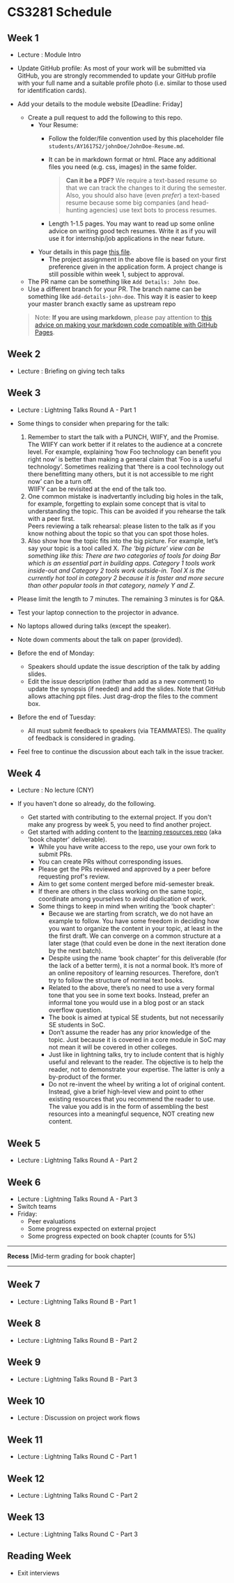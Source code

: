 # CS3281 Schedule

## Week 1

* Lecture : Module Intro
* Update GitHub profile: As most of your work will be submitted via GitHub, you are strongly recommended to update 
  your GitHub profile with your full name and a suitable profile photo (i.e. similar to those used for 
  identification cards).
* Add your details to the module website [Deadline: Friday]
  * Create a pull request to add the following to this repo.
    * Your Resume:
      * Follow the folder/file convention used by this placeholder file `students/AY1617S2/johnDoe/JohnDoe-Resume.md`.
      * It can be in markdown format or html. Place any additional files you need (e.g. css, images) 
        in the same folder.
        
        > **Can it be a PDF?** We require a text-based resume so that we can track the changes to it during the semester. 
        > Also, you should also have (even _prefer_) a text-based resume because some big companies 
        > (and head-hunting agencies) use text bots to process resumes.
        
      * Length 1-1.5 pages. You may want to read up some online advice on writing good tech resumes. Write it as if
        you will use it for internship/job applications in the near future.
    * Your details in this page [this file](../students/AY1617S2/StudentList.md). 
      * The project assignment in the above file is based on your first preference given in the application form. 
        A project change is still possible within week 1, subject to approval.
  * The PR name can be something like `Add Details: John Doe`.
  * Use a different branch for your PR. The branch name can be something like `add-details-john-doe`. This way it
      is easier to keep your master branch exactly same as upstream repo
   
  > Note: **If you are using markdown**, please pay attention to 
  > [this advice on making your markdown code compatible with GitHub Pages](https://github.com/oss-generic/process/blob/master/codingStandards/CodingStandard-Gfmd.md#follow-strict-gfmd-syntax-to-be-compatible-with-github-pages).

## Week 2

* Lecture : Briefing on giving tech talks

## Week 3

* Lecture : Lightning Talks Round A - Part 1

* Some things to consider when preparing for the talk:
  1. Remember to start the talk with a PUNCH, WIIFY, and the Promise.<br> 
     The WIIFY can work better if it relates to the audience at a concrete level. 
     For example, explaining ‘how Foo technology can benefit you right now’ is better than making a general claim that 
     ‘Foo is a useful technology’. Sometimes realizing that ‘there is a cool technology out there benefitting many others, 
     but it is not accessible to me right now’ can be a turn off.<br>
     WIIFY can be revisited at the end of the talk too.
  1. One common mistake is inadvertantly including big holes in the talk, for example, forgetting to explain some concept
     that is vital to understanding the topic. This can be avoided if you rehearse the talk with a peer first.<br>
     Peers reviewing a talk rehearsal: please listen to the talk as if you know nothing about the topic so that you can 
     spot those holes.
  1. Also show how the topic fits into the big picture. For example, let’s say your topic is a tool called X. 
     _The ‘big picture’ view can be something like this: There are two categories of tools for doing Bar which is an essential
     part in building apps. Category 1 tools work inside-out and Category 2 tools work outside-in. 
     Tool X is the currently hot tool in category 2 because it is faster and more secure than other popular tools 
     in that category, namely Y and Z._ 
* Please limit the length to 7 minutes. The remaining 3 minutes is for Q&A.
* Test your laptop connection to the projector in advance.
* No laptops allowed during talks (except the speaker).
* Note down comments about the talk on paper (provided).
* Before the end of Monday:
  * Speakers should update the issue description of the talk by adding slides.
  * Edit the issue description (rather than add as a new comment) to update the synopsis (if needed) and add the slides.
    Note that GitHub allows attaching ppt files. Just drag-drop the files to the comment box.
* Before the end of Tuesday:
  * All must submit feedback to speakers (via TEAMMATES). The quality of feedback is considered in grading.
   
* Feel free to continue the discussion about each talk in the issue tracker.
  

## Week 4

* Lecture : No lecture (CNY)

* If you haven't done so already, do the following.
  * Get started with contributing to the external project. If you don't make any progress by week 5, you need to find
    another project.
  * Get started with adding content to the [learning resources repo](https://github.com/se-edu/learningresources) 
    (aka 'book chapter' deliverable).
    * While you have write access to the repo, use your own fork to submit PRs.
    * You can create PRs without corresponding issues.
    * Please get the PRs reviewed and approved by a peer before requesting prof's review.
    * Aim to get some content merged before mid-semester break.
    * If there are others in the class working on the same topic, coordinate among yourselves to avoid duplication 
      of work.
    * Some things to keep in mind when writing the 'book chapter':
      * Because we are starting from scratch, we do not have an example to follow.
        You have some freedom in deciding how you want to organize the content in your topic, 
        at least in the the first draft. 
        We can converge on a common structure at a later stage (that could even be done in the next iteration 
        done by the next batch).
      * Despite using the name ‘book chapter’ for this deliverable (for the lack of a better term), 
        it is not a normal book. It’s more of an online repository of learning resources. 
        Therefore, don’t try to follow the structure of normal text books. 
      * Related to the above, there’s no need to use a very formal tone that you see in some text books. 
        Instead, prefer an informal tone you would use in a blog post or an stack overflow question.
      * The book is aimed at typical SE students, but not necessarily SE students in SoC. 
      * Don’t assume the reader has any prior knowledge of the topic. Just because it is covered in a core 
        module in SoC may not mean it will be covered in other colleges.
      * Just like in lightning talks, try to include content that is highly useful and relevant to the reader. 
        The objective is to help the reader, not to demonstrate your expertise. The latter is only a 
        by-product of the former.
      * Do not re-invent the wheel by writing a lot of original content. 
        Instead, give a brief high-level view and point to other existing resources that you recommend the reader to use. 
        The value you add is in the form of assembling the best resources into a meaningful sequence, 
        NOT creating new content.  

## Week 5

* Lecture : Lightning Talks Round A - Part 2

## Week 6

* Lecture : Lightning Talks Round A - Part 3
* Switch teams
* Friday:
  * Peer evaluations
  * Some progress expected on external project 
  * Some progress expected on book chapter (counts for 5%)

---

**Recess** [Mid-term grading for book chapter]

---

## Week 7

* Lecture : Lightning Talks Round B - Part 1

## Week 8

* Lecture : Lightning Talks Round B - Part 2

## Week 9

* Lecture : Lightning Talks Round B - Part 3

## Week 10

* Lecture : Discussion on project work flows

## Week 11

* Lecture : Lightning Talks Round C - Part 1

## Week 12

* Lecture : Lightning Talks Round C - Part 2

## Week 13

* Lecture : Lightning Talks Round C - Part 3

## Reading Week

* Exit interviews
